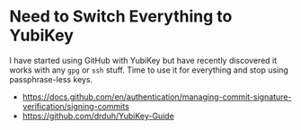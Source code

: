 # Need to Switch Everything to YubiKey

I have started using GitHub with YubiKey but have recently discovered it
works with any `gpg` or `ssh` stuff. Time to use it for everything and
stop using passphrase-less keys.

* <https://docs.github.com/en/authentication/managing-commit-signature-verification/signing-commits>
* <https://github.com/drduh/YubiKey-Guide>
